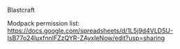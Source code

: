 Blastcraft

Modpack permission list: https://docs.google.com/spreadsheets/d/1L5j9d4VLD5U-IsB77o24luxfnnlFZzQYR-ZAyxIeNow/edit?usp=sharing